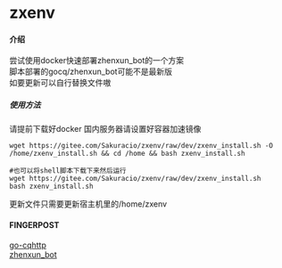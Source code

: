 # zxenv

#### 介绍
尝试使用docker快速部署zhenxun_bot的一个方案  
脚本部署的gocq/zhenxun_bot可能不是最新版  
如要更新可以自行替换文件嗷

##### 使用方法
请提前下载好docker 国内服务器请设置好容器加速镜像   
```shell
wget https://gitee.com/Sakuracio/zxenv/raw/dev/zxenv_install.sh -O /home/zxenv_install.sh && cd /home && bash zxenv_install.sh

#也可以将shell脚本下载下来然后运行
wget https://gitee.com/Sakuracio/zxenv/raw/dev/zxenv_install.sh
bash zxenv_install.sh
```
更新文件只需要更新宿主机里的/home/zxenv

#### FINGERPOST
[go-cqhttp](https://github.com/Mrs4s/go-cqhttp)  
[zhenxun_bot](https://github.com/HibiKier/zhenxun_bot)
